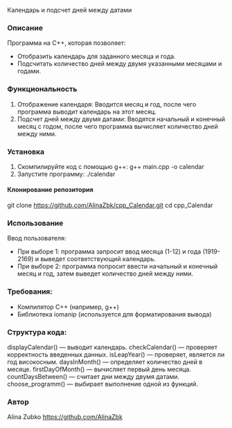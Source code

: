 Календарь и подсчет дней между датами
### Описание
Программа на C++, которая позволяет:
- Отобразить календарь для заданного месяца и года.
- Подсчитать количество дней между двумя указанными месяцами и годами.

### Функциональность
1. Отображение календаря: 
Вводится месяц и год, после чего программа выводит календарь на этот месяц.
2. Подсчет дней между двумя датами:
Вводятся начальный и конечный месяц с годом, после чего программа вычисляет количество дней между ними.

### Установка 
1. Скомпилируйте код с помощью g++:
g++ main.cpp -o calendar
2. Запустите программу:
./calendar
#### Клонирование репозитория
git clone https://github.com/AlinaZbk/cpp_Calendar.git
cd cpp_Calendar

### Использование
Ввод пользователя:
- При выборе 1: программа запросит ввод месяца (1-12) и года (1919-2169) и выведет соответствующий календарь.
- При выборе 2: программа попросит ввести начальный и конечный месяц и год, затем выведет количество дней между ними.

### Требования:
- Компилятор C++ (например, g++)
- Библиотека iomanip (используется для форматирования вывода)

### Структура кода:
displayCalendar() — выводит календарь.
checkCalendar() — проверяет корректность введенных данных.
isLeapYear() — проверяет, является ли год високосным.
daysInMonth() — определяет количество дней в месяце.
firstDayOfMonth() — вычисляет первый день месяца.
countDaysBetween() — считает дни между двумя датами.
choose_programm() — выбирает выполнение одной из функций.

### Автор
Alina Zubko 
https://github.com/AlinaZbk

